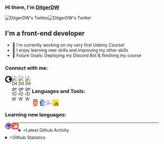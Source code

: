 ### Hi there, I'm [DitgerDW][website]
<img align="left" alt="DitgerDW's Twitter" src="https://img.shields.io/twitter/follow/ditgerdw?logo=Twitter&style=for-the-badge"/>
<img align="left" alt="DitgerDW's Twitter" src="https://img.shields.io/website?style=for-the-badge&url=https%3A%2F%2Fditgerdewolf.be"/>

<br />

## I'm a front-end developer
- 🔭 I'm currently working on my very first Udemy Course!
- 🌱 I enjoy learning new skills and improving my other skills
- 🥅 Future Goals: Deploying my Discord Bot & finishing my course

### Connect with me: 
[<img align="left" alt="ditgerdewolf.be" width="22px" src="https://raw.githubusercontent.com/iconic/open-iconic/master/svg/globe.svg" />][website]
[<img align="left" alt="DitgerDW" width="22px" src="https://cdn.jsdelivr.net/npm/simple-icons@v3/icons/facebook.svg" />][facebook]
[<img align="left" alt="DitgerDW" width="22px" src="https://cdn.jsdelivr.net/npm/simple-icons@v3/icons/twitter.svg" />][twitter]
[<img align="left" alt="DitgerDW" width="22px" src="https://cdn.jsdelivr.net/npm/simple-icons@v3/icons/linkedin.svg" />][linkedin]

<br />

### Languages and Tools:
<img align="left" alt="DitgerDW" width="22px" src="https://raw.githubusercontent.com/github/explore/80688e429a7d4ef2fca1e82350fe8e3517d3494d/topics/html/html.png" />
<img align="left" alt="DitgerDW" width="22px" src="https://raw.githubusercontent.com/github/explore/80688e429a7d4ef2fca1e82350fe8e3517d3494d/topics/css/css.png" />
<img align="left" alt="DitgerDW" width="22px" src="https://raw.githubusercontent.com/github/explore/80688e429a7d4ef2fca1e82350fe8e3517d3494d/topics/sass/sass.png" />
<img align="left" alt="DitgerDW" width="22px" src="https://raw.githubusercontent.com/github/explore/80688e429a7d4ef2fca1e82350fe8e3517d3494d/topics/javascript/javascript.png" />

<br />

### Learning new languages:
<img align="left" alt="DitgerDW" width="22px" src="https://raw.githubusercontent.com/github/explore/e94815998e4e0713912fed477a1f346ec04c3da2/topics/gatsby/gatsby.png" />
<img align="left" alt="DitgerDW" width="22px" src="https://raw.githubusercontent.com/github/explore/e94815998e4e0713912fed477a1f346ec04c3da2/topics/swift/swift.png" />

---
<details>
    <summary>⚡️Latest Github Activity</summary>
    <!--START_SECTION:activity-->
    <!--END_SECTION:activity-->
</details>

<details>
    <summary>⚡️Github Statistics</summary>
    <img align="left" alt="DitgerDW's Github Stats" src="https://github-readme-stats.ditgerdw.vercel.app/api?username=ditgerdw&show_icons=true&hide_border=true" />
</details>

[website]: "https://ditgerdewolf.be"
[facebook]: "https://facebook.com/DitgerDW"
[twitter]: "https://twitter.com/DitgerDW"
[linkedin]: "https://linkedin.com/in/DitgerDW"
 
